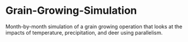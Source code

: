 # Grain-Growing-Simulation
Month-by-month simulation of a grain growing operation that looks at the impacts of temperature, precipitation, and deer using parallelism.
